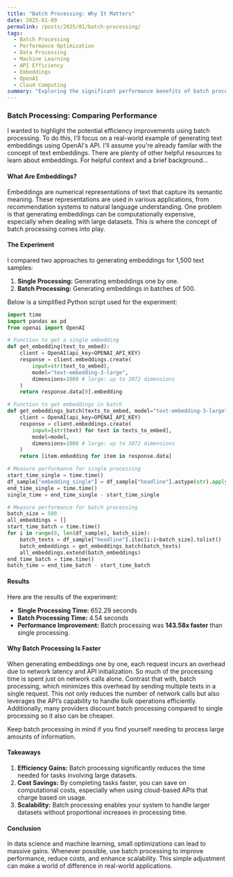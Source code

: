```yaml
---
title: "Batch Processing: Why It Matters"
date: 2025-01-09
permalink: /posts/2025/01/batch-processing/
tags:
  - Batch Processing
  - Performance Optimization
  - Data Processing
  - Machine Learning
  - API Efficiency
  - Embeddings
  - OpenAI
  - Cloud Computing
summary: "Exploring the significant performance benefits of batch processing over single processing through a real-world example of generating text embeddings with OpenAI's API. This post highlights how small optimizations can lead to massive efficiency gains in data processing and machine learning tasks."
---
```


### Batch Processing: Comparing Performance

I wanted to highlight the potential efficiency improvements using batch processing. To do this, I'll focus on a real-world example of generating text embeddings using OpenAI's API. I'll assume you're already familar with the concept of text embeddings. There are plenty of other helpful resources to learn about embeddings. For helpful context and a brief background...

#### What Are Embeddings?
Embeddings are numerical representations of text that capture its semantic meaning. These representations are used in various applications, from recommendation systems to natural language understanding. One problem is that generating embeddings can be computationally expensive, especially when dealing with large datasets. This is where the concept of batch processing comes into play.

#### The Experiment
I compared two approaches to generating embeddings for 1,500 text samples:

1. **Single Processing:** Generating embeddings one by one.
2. **Batch Processing:** Generating embeddings in batches of 500.

Below is a simplified Python script used for the experiment:

```python
import time
import pandas as pd
from openai import OpenAI

# Function to get a single embedding
def get_embedding(text_to_embed):
    client = OpenAI(api_key=OPENAI_API_KEY)
    response = client.embeddings.create(
        input=str(text_to_embed),
        model="text-embedding-3-large",
        dimensions=1000 # large: up to 3072 dimensions
    )
    return response.data[0].embedding

# Function to get embeddings in batch
def get_embeddings_batch(texts_to_embed, model="text-embedding-3-large"):
    client = OpenAI(api_key=OPENAI_API_KEY)
    response = client.embeddings.create(
        input=[str(text) for text in texts_to_embed],
        model=model,
        dimensions=1000 # large: up to 3072 dimensions
    )
    return [item.embedding for item in response.data]

# Measure performance for single processing
start_time_single = time.time()
df_sample["embedding_single"] = df_sample["headline"].astype(str).apply(get_embedding)
end_time_single = time.time()
single_time = end_time_single - start_time_single

# Measure performance for batch processing
batch_size = 500
all_embeddings = []
start_time_batch = time.time()
for i in range(0, len(df_sample), batch_size):
    batch_texts = df_sample["headline"].iloc[i:i+batch_size].tolist()
    batch_embeddings = get_embeddings_batch(batch_texts)
    all_embeddings.extend(batch_embeddings)
end_time_batch = time.time()
batch_time = end_time_batch - start_time_batch
```

#### Results
Here are the results of the experiment:

- **Single Processing Time:** 652.29 seconds
- **Batch Processing Time:** 4.54 seconds
- **Performance Improvement:** Batch processing was **143.58x faster** than single processing.

#### Why Batch Processing Is Faster
When generating embeddings one by one, each request incurs an overhead due to network latency and API initialization. So much of the processing time is spent just on network calls alone. Contrast that with, batch processing, which minimizes this overhead by sending multiple texts in a single request. This not only reduces the number of network calls but also leverages the API’s capability to handle bulk operations efficiently. Additionally, many providers discount batch processing compared to single processing so it also can be cheaper.

Keep batch processing in mind if you find yourself needing to process large amounts of information. 

#### Takeaways
1. **Efficiency Gains:** Batch processing significantly reduces the time needed for tasks involving large datasets.
2. **Cost Savings:** By completing tasks faster, you can save on computational costs, especially when using cloud-based APIs that charge based on usage.
3. **Scalability:** Batch processing enables your system to handle larger datasets without proportional increases in processing time.

#### Conclusion
In data science and machine learning, small optimizations can lead to massive gains. Whenever possible, use batch processing to improve performance, reduce costs, and enhance scalability. This simple adjustment can make a world of difference in real-world applications.

